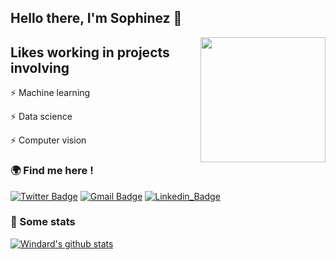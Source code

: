 ## Hello there, I'm Sophinez 🙌

<img align='right' src='https://user-images.githubusercontent.com/5713670/87202985-820dcb80-c2b6-11ea-9f56-7ec461c497c3.gif' width='200"'>

## Likes working in projects involving  
⚡ Machine learning

⚡ Data science

⚡ Computer vision

### 🌍 Find me here ! 

[![Twitter Badge](https://img.shields.io/badge/-@Sophinez-1ca0f1?style=flat-square&labelColor=1ca0f1&logo=twitter&logoColor=white&link=https://twitter.com/AwesDuck)](https://twitter.com/AwesDuck) 
[![Gmail Badge](https://img.shields.io/badge/-a.sophinez@gmail.com-c14438?style=flat-square&logo=Gmail&logoColor=white&link=mailto:maila.sophinez@gmail.com)](mailto:a.sophinez@gmail.com)
[![Linkedin_Badge](https://img.shields.io/badge/Sophinez-1ca0f1?style=flat-square&labelColor=1ca0f1&logo=linkedin&logoColor=white=https://www.linkedin.com/in/sophinez-azouaou-55378919b)](https://www.linkedin.com/in/sophinez-azouaou-55378919b)

### 🌱 Some stats  
[![Windard's github stats](https://github-readme-stats.vercel.app/api?username=sophynez&show_icons=true)](https://github.com/sophynez)


